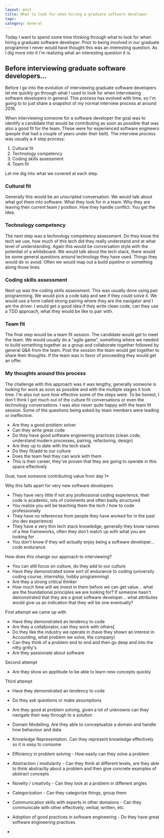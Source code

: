 ```yaml
---
layout: post
title: What to look for when hiring a graduate software developer
tags: 
category: General
---
```


Today I want to spend some time thinking through what to look for when hiring a graduate software developer. Prior to being involved in our graduate programme I never would have thought this was an interesting question. As I dig more into it I'm realizing what an interesting question it is.

## Before interviewing graduate software developers...

Before I go into the evolution of interviewing graduate software developers let me quickly go through what I used to look for when interviewing software developers in general. This process has evolved with time, so I'm going to to just share a snapshot of my normal interview process at around 2016.

When interviewing someone for a software developer the goal was to identify a candidate that would be contributing as soon as possible that was also a good fit for the team. These were for experienced software engineers (people that had a couple of years under their belt). The interview process was usually a 4 step process:

1) Cultural fit  
2) Technology competency  
3) Coding skills assessment  
4) Team fit  

Let me dig into what we covered at each step.

### Cultural fit

Generally this would be an unscripted conversation. We would talk about what got them into software. What they look for in a team. Why they are leaving their current team / position. How they handle conflict. You get the idea.

### Technology competency

The next step was a technology competency assessment. Do they know the tech we use, how much of this tech did they really understand and at what level of understanding. Again this would be conversation style with the potential of a whiteboard. We would talk about the tech stack, there would be some general questions around technology they have used. Things they would do or avoid. Often we would map out a build pipeline or something along those lines.

### Coding skills assessment

Next up was the coding skills assessment. This was usually done using pair programming. We would pick a code kata and see if they could solve it. We would use a form called strong pairing where they are the navigator and I am the driver. I would get a good idea if they write clean code, can they use a TDD approach, what they would be like to pair with.

### Team fit

The final step would be a team fit session. The candidate would get to meet the team. We would usually do a "agile game", something where we needed to build something together as a group and collaborate together followed by general Q&A from the team. Post the session the team would get together to share their thoughts. If the team was in favor of proceeding they would get an offer.

### My thoughts around this process 

The challenge with this approach was it was lengthy, generally someone is looking for work as soon as possible and with the multiple stages it took time. I'm also not sure how effective some of the steps were. To be honest, I don't think I got much out of the culture fit conversations or even the technology conversations. I was also never quite happy with the team fit session. Some of the questions being asked by team members were leading or ineffective.



- Are they a good problem solver
- Can they write great code
- Do they have good software engineering practices (clean code, understand modern processes, pairing, refactoring, design)
- Are they up to date with the tech stack
- Do they fit/add to our culture
- Does the team feel they can work with them
- This is their career, they've proven that they are going to operate in this space effectively

Goal, have someone contributing value from day 1*

Why this falls apart for very new software developers
- They have very little if not any professional coding experience, their code is academic, lots of comments and often badly structured
- You realize you will be teaching them the tech / how to code professionally
- They have no references from people they have worked for in the past (no dev experience)
- They have a very thin tech stack knowledge, generally they know names of a few frameworks, often they don't match up with what you are looking for
- You don't know if they will actually enjoy being a software developer... code endurance

How does this change our approach to interviewing?
- You can still focus on culture, do they add to our culture
- Have they demonstrated some sort of endurance to coding (university coding course, internship, hobby programming)
- Are they a strong critical thinker
- How much time will we invest in them before we can get value... what are the foundational principles we are looking for? If someone hasn't demonstrated that they are a great software developer... what attributes would give us an indication that they will be one eventually?

First attempt we came up with
- Have they demonstrated an tendency to code
- Are they a collaborator, can they work with others[
- Do they like the industry we operate in (have they shown an interest in Accounting, what problem we solve, the company)
- Can they think of a problem end to end and then go deep and into the nitty gritty's
- Are they passionate about software

Second attempt 
- Are they show an apptitude to be able to learn new concepts quickly

Third attempt
- Have they demonstrated an tendency to code
- Do they ask questions or make assumptions
- Are they good at problem solving, given a lot of unknowns can they navigate their way through to a solution
- Domain Modelling. Are they able to conceptualize a domain and handle how behaviour and data
- Knowledge Representation. Can they represent knowledge effectively so it is easy to consume
- Efficiency in problem solving - How easily can they solve a problem
- Abstraction / modularity - Can they think at different levels, are they able to think abstractly about a problem and then give concrete examples of abstract concepts
- Novelty / creativity - Can they look at a problem in different angles
- Categorization - Can they categorize things, group them
- Communication skills with experts in other domaions - Can they communicate with other effectively, verbal, written, etc.
- Adoption of good practices in software engineering - Do they have great software engineering practices

- 
